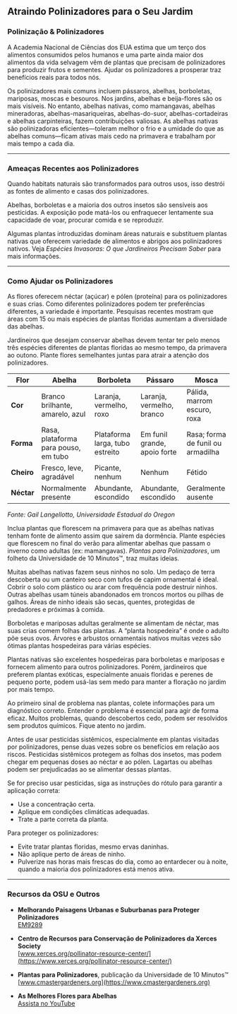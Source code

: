 ## Atraindo Polinizadores para o Seu Jardim

### Polinização & Polinizadores

A Academia Nacional de Ciências dos EUA estima que um terço dos alimentos consumidos pelos humanos e uma parte ainda maior dos alimentos da vida selvagem vêm de plantas que precisam de polinizadores para produzir frutos e sementes. Ajudar os polinizadores a prosperar traz benefícios reais para todos nós.

Os polinizadores mais comuns incluem pássaros, abelhas, borboletas, mariposas, moscas e besouros. Nos jardins, abelhas e beija-flores são os mais visíveis. No entanto, abelhas nativas, como mamangavas, abelhas mineradoras, abelhas-masariqueiras, abelhas-do-suor, abelhas-cortadeiras e abelhas carpinteiras, fazem contribuições valiosas. As abelhas nativas são polinizadoras eficientes—toleram melhor o frio e a umidade do que as abelhas comuns—ficam ativas mais cedo na primavera e trabalham por mais tempo a cada dia.

---

### Ameaças Recentes aos Polinizadores


Quando habitats naturais são transformados para outros usos, isso destrói as fontes de alimento e casas dos polinizadores.


Abelhas, borboletas e a maioria dos outros insetos são sensíveis aos pesticidas. A exposição pode matá-los ou enfraquecer lentamente sua capacidade de voar, procurar comida e se reproduzir.


Algumas plantas introduzidas dominam áreas naturais e substituem plantas nativas que oferecem variedade de alimentos e abrigos aos polinizadores nativos. Veja *Espécies Invasoras: O que Jardineiros Precisam Saber* para mais informações.

---

### Como Ajudar os Polinizadores


As flores oferecem néctar (açúcar) e pólen (proteína) para os polinizadores e suas crias. Como diferentes polinizadores podem ter preferências diferentes, a variedade é importante. Pesquisas recentes mostram que áreas com 15 ou mais espécies de plantas floridas aumentam a diversidade das abelhas.

Jardineiros que desejam conservar abelhas devem tentar ter pelo menos três espécies diferentes de plantas floridas ao mesmo tempo, da primavera ao outono. Plante flores semelhantes juntas para atrair a atenção dos polinizadores.


| Flor        | Abelha                           | Borboleta                | Pássaro                      | Mosca                                |
|-------------|----------------------------------|--------------------------|------------------------------|--------------------------------------|
| **Cor**     | Branco brilhante, amarelo, azul  | Laranja, vermelho, roxo  | Laranja, vermelho, branco    | Pálida, marrom escuro, roxa          |
| **Forma**   | Rasa, plataforma para pouso, em tubo | Plataforma larga, tubo estreito | Em funil grande, apoio forte | Rasa; forma de funil ou armadilha    |
| **Cheiro**  | Fresco, leve, agradável          | Picante, nenhum          | Nenhum                       | Fétido                               |
| **Néctar**  | Normalmente presente             | Abundante, escondido     | Abundante, escondido         | Geralmente ausente                   |

*Fonte: Gail Langellotto, Universidade Estadual do Oregon*

Inclua plantas que florescem na primavera para que as abelhas nativas tenham fonte de alimento assim que saírem da dormência. Plante espécies que florescem no final do verão para alimentar abelhas que passam o inverno como adultas (ex: mamangavas). *Plantas para Polinizadores*, um folheto da Universidade de 10 Minutos™, traz muitas ideias.


Muitas abelhas nativas fazem seus ninhos no solo. Um pedaço de terra descoberta ou um canteiro seco com tufos de capim ornamental é ideal. Cobrir o solo com plástico ou arar com frequência pode destruir ninhos. Outras abelhas usam túneis abandonados em troncos mortos ou pilhas de galhos. Áreas de ninho ideais são secas, quentes, protegidas de predadores e próximas à comida.


Borboletas e mariposas adultas geralmente se alimentam de néctar, mas suas crias comem folhas das plantas. A “planta hospedeira” é onde o adulto põe seus ovos. Árvores e arbustos ornamentais nativos muitas vezes são ótimas plantas hospedeiras para várias espécies.


Plantas nativas são excelentes hospedeiras para borboletas e mariposas e fornecem alimento para outros polinizadores. Porém, jardineiros que preferem plantas exóticas, especialmente anuais floridas e perenes de pequeno porte, podem usá-las sem medo para manter a floração no jardim por mais tempo.


Ao primeiro sinal de problema nas plantas, colete informações para um diagnóstico correto. Entender o problema é essencial para agir de forma eficaz. Muitos problemas, quando descobertos cedo, podem ser resolvidos sem produtos químicos. Fique atento no jardim.

Antes de usar pesticidas sistêmicos, especialmente em plantas visitadas por polinizadores, pense duas vezes sobre os benefícios em relação aos riscos. Pesticidas sistêmicos protegem as folhas dos insetos, mas podem chegar em pequenas doses ao néctar e ao pólen. Lagartas ou abelhas podem ser prejudicadas ao se alimentar dessas plantas.

Se for preciso usar pesticidas, siga as instruções do rótulo para garantir a aplicação correta:

- Use a concentração certa.
- Aplique em condições climáticas adequadas.
- Trate a parte correta da planta.

Para proteger os polinizadores:

- Evite tratar plantas floridas, mesmo ervas daninhas.
- Não aplique perto de áreas de ninho.
- Pulverize nas horas mais frescas do dia, como ao entardecer ou à noite, quando a maioria dos polinizadores está menos ativa.

---

### Recursos da OSU e Outros

- **Melhorando Paisagens Urbanas e Suburbanas para Proteger Polinizadores**  
  [EM9289](https://catalog.extension.oregonstate.edu/em9289)

- **Centro de Recursos para Conservação de Polinizadores da Xerces Society**  
  [www.xerces.org/pollinator-resource-center/](https://www.xerces.org/pollinator-resource-center/)

- **Plantas para Polinizadores**, publicação da Universidade de 10 Minutos™  
  [www.cmastergardeners.org](https://www.cmastergardeners.org)

- **As Melhores Flores para Abelhas**  
  [Assista no YouTube](https://www.youtube.com/watch?v=2MOZqV4yk58&feature=youtu.be)
